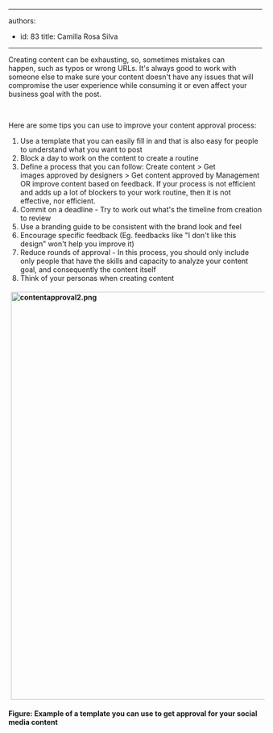 

---
authors:
  - id: 83
    title: Camilla Rosa Silva
---




<span class='intro'> ​Creating content can be exhausting, so, sometimes mistakes can happen,&#160;such as typos or wrong URLs. It's always good to work with someone else to make sure your content doesn't have any issues that will compromise the user experience while consuming it or even affect your business goal with the post.<br><div><br></div> </span>

<p>​He​re are some tips you can use to improve your content approval process&#58;</p><p></p><ol><li>Use a template that you can easily fill in and that is also easy for people to understand what you want to post</li><li>Block a day to work on the&#160;content ​to create a routine<br></li><li>Define a process that you can follow&#58; Create content &gt; Get images&#160;approved by designers &gt; Get content approved by Management OR improve content based on feedback.&#160;If your process is not efficient and adds up a lot of blockers to your work routine, then it is not effective, nor efficient.</li><li>Commit on a deadline - Try to work out what's the timeline from creation to review<br></li><li>Use a branding guide to be&#160;consistent&#160;with the brand look&#160;and feel<br></li><li>Encourage specific feedback (Eg. feedbacks like&#160;&quot;I don't like this design&quot; won't help you improve it)<br></li><li>Reduce rounds of approval - In this process, you should only include only people that have the skills and capacity to analyze your content goal, and consequently the content itself<br></li><li>Think of your personas when creating content<br></li></ol><dl class="ssw15-rteElement-ImageArea"><strong><dl class="ssw15-rteElement-ImageArea"><strong><img src="/SiteAssets/approval-for-your-social-media-content/contentapproval2.png" alt="contentapproval2.png" style="margin&#58;5px;width&#58;808px;" /></strong></dl></strong><strong>Figure&#58; Example of a template you can use to get approval for your social media content</strong><br></dl><br><p></p>


